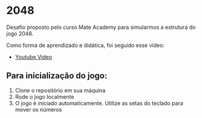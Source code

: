 # 2048

Desafio proposto pelo curso Mate Academy para simularmos a estrutura do jogo 2048.

Como forma de aprendizado e didática, foi seguido esse vídeo:

- [Youtube Video](https://www.youtube.com/watch?v=wOVEe9eawXc)

## Para inicialização do jogo:

1. Clone o repositório em sua máquina
2. Rode o jogo localmente
3. O jogo é iniciado automaticamente. Utilize as setas do teclado para mover os números

